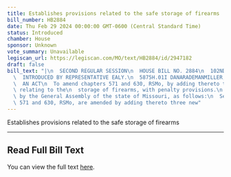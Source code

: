 ```yaml
---
title: Establishes provisions related to the safe storage of firearms
bill_number: HB2884
date: Thu Feb 29 2024 00:00:00 GMT-0600 (Central Standard Time)
status: Introduced
chamber: House
sponsor: Unknown
vote_summary: Unavailable
legiscan_url: https://legiscan.com/MO/text/HB2884/id/2947182
draft: false
bill_text: "|\n  SECOND REGULAR SESSION\n  HOUSE BILL NO. 2884\n  102ND GENERAL ASSEMBLY\n\
  \  INTRODUCED BY REPRESENTATIVE EALY.\n  5875H.01I DANARADEMANMILLER,ChiefClerk\n\
  \  AN ACT\n  To amend chapters 571 and 630, RSMo, by adding thereto three new sections\
  \ relating to the\n  storage of firearms, with penalty provisions.\n  Be it enacted\
  \ by the General Assembly of the state of Missouri, as follows:\n  Section A. Chapters\
  \ 571 and 630, RSMo, are amended by adding thereto three new"
---
```

Establishes provisions related to the safe storage of firearms

---

## Read Full Bill Text

You can view the full text [here](https://legiscan.com/MO/text/HB2884/id/2947182).
